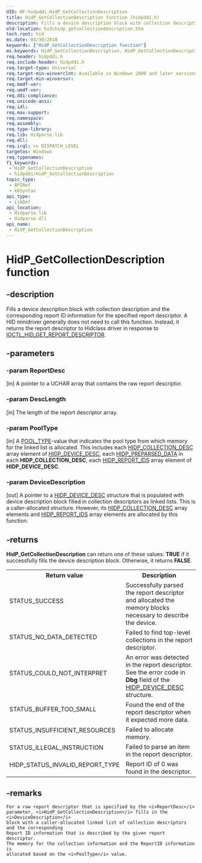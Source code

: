 ```yaml
---
UID: NF:hidpddi.HidP_GetCollectionDescription
title: HidP_GetCollectionDescription function (hidpddi.h)
description: Fills a device description block with collection description and the corresponding report ID information for the specified report descriptor.
old-location: hid\hidp_getcollectiondescription.htm
tech.root: hid
ms.date: 04/30/2018
keywords: ["HidP_GetCollectionDescription function"]
ms.keywords: HidP_GetCollectionDescription, HidP_GetCollectionDescription function [Human Input Devices], hid.hidp_getcollectiondescription, hidpddi/HidP_GetCollectionDescription
req.header: hidpddi.h
req.include-header: Hidpddi.h
req.target-type: Universal
req.target-min-winverclnt: Available in Windows 2000 and later versions of Windows.
req.target-min-winversvr: 
req.kmdf-ver: 
req.umdf-ver: 
req.ddi-compliance: 
req.unicode-ansi: 
req.idl: 
req.max-support: 
req.namespace: 
req.assembly: 
req.type-library: 
req.lib: Hidparse.lib
req.dll: 
req.irql: <= DISPATCH_LEVEL
targetos: Windows
req.typenames: 
f1_keywords:
 - HidP_GetCollectionDescription
 - hidpddi/HidP_GetCollectionDescription
topic_type:
 - APIRef
 - kbSyntax
api_type:
 - LibDef
api_location:
 - Hidparse.lib
 - Hidparse.dll
api_name:
 - HidP_GetCollectionDescription
---
```


# HidP_GetCollectionDescription function


## -description

Fills a device description
    block with collection description and the corresponding 
    report ID information for the specified report descriptor. 
    A HID minidriver generally does not need to call this function. Instead, it returns the report descriptor to Hidclass driver in response to <a href="/windows-hardware/drivers/ddi/hidport/ni-hidport-ioctl_hid_get_report_descriptor">IOCTL_HID_GET_REPORT_DESCRIPTOR</a>.

## -parameters

### -param ReportDesc 

[in]
A pointer to a UCHAR array that contains the raw report descriptor.

### -param DescLength 

[in]
The length of the report descriptor array.

### -param PoolType 

[in]
A <a href="/windows-hardware/drivers/ddi/wdm/ne-wdm-_pool_type">POOL_TYPE</a>-value that indicates the pool type from which memory for the linked list is allocated. This includes each <a href="/windows-hardware/drivers/ddi/hidpddi/ns-hidpddi-_hidp_collection_desc">HIDP_COLLECTION_DESC</a> array element of <a href="/windows-hardware/drivers/ddi/hidpddi/ns-hidpddi-_hidp_device_desc">HIDP_DEVICE_DESC</a>, each <a href="/windows-hardware/drivers/ddi/hidsdi/nf-hidsdi-hidd_getpreparseddata">HIDP_PREPARSED_DATA</a> in each <b>HIDP_COLLECTION_DESC</b>, each <a href="/windows-hardware/drivers/ddi/hidpddi/ns-hidpddi-_hidp_report_ids">HIDP_REPORT_IDS</a> array element of <b>HIDP_DEVICE_DESC</b>.

### -param DeviceDescription 

[out]
A pointer to a <a href="/windows-hardware/drivers/ddi/hidpddi/ns-hidpddi-_hidp_device_desc">HIDP_DEVICE_DESC</a> structure that is populated with device description block filled in
                         collection descriptors as linked lists. This is a caller-allocated structure. However, its <a href="/windows-hardware/drivers/ddi/hidpddi/ns-hidpddi-_hidp_collection_desc">HIDP_COLLECTION_DESC</a> array elements and <a href="/windows-hardware/drivers/ddi/hidpddi/ns-hidpddi-_hidp_report_ids">HIDP_REPORT_IDS</a> array elements are allocated by this function.

## -returns

<b>HidP_GetCollectionDescription</b> can return one of these values: <b>TRUE</b> if it successfully fills the device description block. Otherwise, it returns <b>FALSE</b>.

<table>
<tr>
<th>Return value</th>
<th>Description</th>
</tr>
<tr>
<td width="40%">
<dl>
<dt>STATUS_SUCCESS</dt>
</dl>
</td>
<td width="60%">
Successfully parsed
                                      the report descriptor and allocated the
                                      memory blocks necessary to describe the
                                      device.

</td>
</tr>
<tr>
<td width="40%">
<dl>
<dt>STATUS_NO_DATA_DETECTED</dt>
</dl>
</td>
<td width="60%">
Failed to find top-level collections
                                      in the report descriptor.

</td>
</tr>
<tr>
<td width="40%">
<dl>
<dt>STATUS_COULD_NOT_INTERPRET       </dt>
</dl>
</td>
<td width="60%">
An error was detected in the report 
                                      descriptor. See the error code in
                                      <b>Dbg</b> field of the <a href="/windows-hardware/drivers/ddi/hidpddi/ns-hidpddi-_hidp_device_desc">HIDP_DEVICE_DESC</a> structure.

</td>
</tr>
<tr>
<td width="40%">
<dl>
<dt>STATUS_BUFFER_TOO_SMALL</dt>
</dl>
</td>
<td width="60%">
Found the end of the report descriptor
                                      when it expected more data.

</td>
</tr>
<tr>
<td width="40%">
<dl>
<dt>STATUS_INSUFFICIENT_RESOURCES</dt>
</dl>
</td>
<td width="60%">
Failed to allocate memory.

</td>
</tr>
<tr>
<td width="40%">
<dl>
<dt>STATUS_ILLEGAL_INSTRUCTION</dt>
</dl>
</td>
<td width="60%">
Failed to parse an item in the report 
                                      descriptor.

</td>
</tr>
<tr>
<td width="40%">
<dl>
<dt> HIDP_STATUS_INVALID_REPORT_TYPE</dt>
</dl>
</td>
<td width="60%">
Report ID of 0 was found in the
                                      descriptor.

</td>
</tr>
</table>

## -remarks

    For a raw report descriptor that is specified by the <i>ReportDesc</i> parameter, <i>HidP_GetCollectionDescription</i> fills in the <i>DeviceDescription</i>
    block with a caller-allocated linked list of collection descriptors and the corresponding 
    Report ID information that is described by the given report descriptor. 
    The memory for the collection information and the ReportID information is
    allocated based on the <i>PoolType</i> value.
